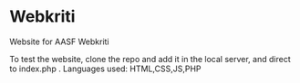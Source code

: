 # Webkriti
Website for AASF Webkriti

To test the website, clone the repo and add it in the local server, and direct to index.php .
Languages used: HTML,CSS,JS,PHP
